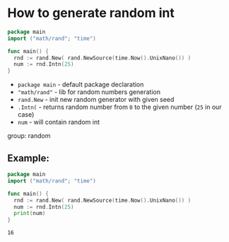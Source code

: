 # How to generate random int

```go
package main
import ("math/rand"; "time")

func main() {
  rnd := rand.New( rand.NewSource(time.Now().UnixNano()) )
  num := rnd.Intn(25)
}
```

- `package main` - default package declaration
- `"math/rand"` - lib for random numbers generation
- `rand.New` - init new random generator with given seed
- `.Intn(` - returns random number from `0` to the given number (`25` in our case)
- `num` - will contain random int

group: random

## Example: 
```go
package main
import ("math/rand"; "time")

func main() {
  rnd := rand.New( rand.NewSource(time.Now().UnixNano()) )
  num := rnd.Intn(25)
  print(num)
}
```
```
16
```

